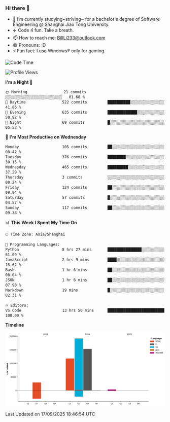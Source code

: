 ### Hi there 👋
- 🌱 I’m currently studying~striving~ for a bachelor's degree of Software Engineering @ Shanghai Jiao Tong University.
- ✈️ Code 4 fun. Take a breath.
- 📫 How to reach me: BillLi233@outlook.com
- 😄 Pronouns: :D
- ⚡ Fun fact: I use Windows® only for gaming.

<!--START_SECTION:waka-->
![Code Time](http://img.shields.io/badge/Code%20Time-465%20hrs%2057%20mins-blue)

![Profile Views](http://img.shields.io/badge/Profile%20Views-1-blue)

**I'm a Night 🦉** 

```text
🌞 Morning                21 commits          ░░░░░░░░░░░░░░░░░░░░░░░░░   01.68 % 
🌆 Daytime                522 commits         ██████████░░░░░░░░░░░░░░░   41.86 % 
🌃 Evening                635 commits         █████████████░░░░░░░░░░░░   50.92 % 
🌙 Night                  69 commits          █░░░░░░░░░░░░░░░░░░░░░░░░   05.53 % 
```
📅 **I'm Most Productive on Wednesday** 

```text
Monday                   105 commits         ██░░░░░░░░░░░░░░░░░░░░░░░   08.42 % 
Tuesday                  376 commits         ████████░░░░░░░░░░░░░░░░░   30.15 % 
Wednesday                465 commits         █████████░░░░░░░░░░░░░░░░   37.29 % 
Thursday                 3 commits           ░░░░░░░░░░░░░░░░░░░░░░░░░   00.24 % 
Friday                   124 commits         ██░░░░░░░░░░░░░░░░░░░░░░░   09.94 % 
Saturday                 57 commits          █░░░░░░░░░░░░░░░░░░░░░░░░   04.57 % 
Sunday                   117 commits         ██░░░░░░░░░░░░░░░░░░░░░░░   09.38 % 
```


📊 **This Week I Spent My Time On** 

```text
🕑︎ Time Zone: Asia/Shanghai

💬 Programming Languages: 
Python                   8 hrs 27 mins       ███████████████░░░░░░░░░░   61.09 % 
JavaScript               2 hrs 9 mins        ████░░░░░░░░░░░░░░░░░░░░░   15.62 % 
Bash                     1 hr 6 mins         ██░░░░░░░░░░░░░░░░░░░░░░░   08.04 % 
JSON                     1 hr 6 mins         ██░░░░░░░░░░░░░░░░░░░░░░░   07.98 % 
Markdown                 19 mins             █░░░░░░░░░░░░░░░░░░░░░░░░   02.31 % 

🔥 Editors: 
VS Code                  13 hrs 50 mins      █████████████████████████   100.00 % 
```

**Timeline**

![Lines of Code chart](https://raw.githubusercontent.com/GMH233/GMH233/main/assets/bar_graph.png)


 Last Updated on 17/09/2025 18:46:54 UTC
<!--END_SECTION:waka-->

<!--
**GMH233/GMH233** is a ✨ _special_ ✨ repository because its `README.md` (this file) appears on your GitHub profile.

Here are some ideas to get you started:

- 🔭 I’m currently working on ...
- 🌱 I’m currently learning ...
- 👯 I’m looking to collaborate on ...
- 🤔 I’m looking for help with ...
- 💬 Ask me about ...
- 📫 How to reach me: ...
- 😄 Pronouns: ...
- ⚡ Fun fact: ...
-->
